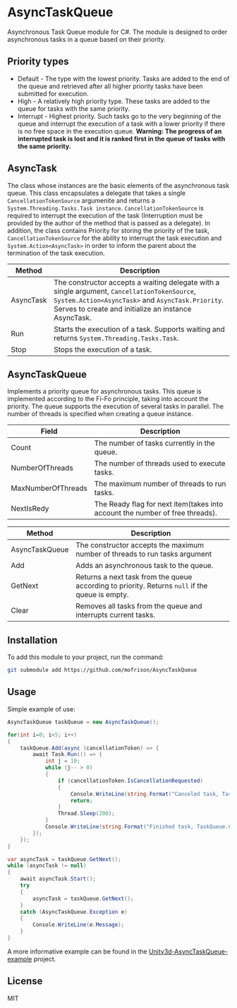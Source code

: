 # AsyncTaskQueue
Asynchronous Task Queue module for C#. The module is designed to order asynchronous tasks in a queue based on their priority.

## Priority types
* Default - The type with the lowest priority. Tasks are added to the end of the queue and retrieved after all higher priority tasks have been submitted for execution. 
* High - A relatively high priority type. These tasks are added to the queue for tasks with the same priority. 
* Interrupt - Highest priority. Such tasks go to the very beginning of the queue and interrupt the execution of a task with a lower priority if there is no free space in the execution queue.
**Warning: The progress of an interrupted task is lost and it is ranked first in the queue of tasks with the same priority.**

## AsyncTask
The class whose instances are the basic elements of the asynchronous task queue.
This class encapsulates a delegate that takes a single `CancellationTokenSource` argumenite and returns a `System.Threading.Tasks.Task instance`.
`CancellationTokenSource` is required to interrupt the execution of the task (Interruption must be provided by the author of the method that is passed as a delegate). 
In addition, the class contains Priority for storing the priority of the task, `CancellationTokenSource` for the ability to interrupt the task execution and `System.Action<AsyncTask>` in order to inform the parent about the termination of the task execution. 

| Method	| Description |
| --------- | ----------- |
| AsyncTask	| The constructor accepts a waiting delegate with a single argument, `CancellationTokenSource`, `System.Action<AsyncTask>` and `AsyncTask.Priority`. Serves to create and initialize an instance AsyncTask. |
| Run		| Starts the execution of a task. Supports waiting and returns `System.Threading.Tasks.Task`. |
| Stop		| Stops the execution of a task. |

## AsyncTaskQueue
Implements a priority queue for asynchronous tasks.
This queue is implemented according to the Fi-Fo principle, taking into account the priority.
The queue supports the execution of several tasks in parallel. The number of threads is specified when creating a queue instance. 

| Field				 | Description |
| ------------------ | ----------- |
| Count 		 	 | The number of tasks currently in the queue.	|
| NumberOfThreads	 | The number of threads used to execute tasks.	|
| MaxNumberOfThreads | The maximum number of threads to run tasks.	|
| NextIsRedy		 | The Ready flag for next item(takes into account the number of free threads). |

| Method				 | Description |
| ---------------------- | ----------- |
| AsyncTaskQueue		 | The constructor accepts the maximum number of threads to run tasks argument |
| Add					 | Adds an asynchronous task to the queue. |
| GetNext				 | Returns a next task from the queue according to priority. Returns `null` if the queue is empty. |
| Clear					 | Removes all tasks from the queue and interrupts current tasks. |

## Installation
To add this module to your project, run the command:
```bash
git submodule add https://github.com/mofrison/AsyncTaskQueue
```

## Usage
Simple example of use:

```csharp
AsyncTaskQueue taskQueue = new AsyncTaskQueue();

for(int i=0; i<5; i++)
{
    taskQueue.Add(async (cancellationToken) => {
        await Task.Run(() => {
            int j = 10;
            while (j-- > 0)
            {
                if (cancellationToken.IsCancellationRequested)
                {
                    Console.WriteLine(string.Format("Canceled task, TaskQueue.Count: {0}", taskQueue.Count));
                    return;
                }
                Thread.Sleep(200);
            }
            Console.WriteLine(string.Format("Finished task, TaskQueue.Count: {0}", taskQueue.Count));
        });
    });
}

var asyncTask = taskQueue.GetNext();
while (asyncTask != null)
{
    await asyncTask.Start();
    try
    {
        asyncTask = taskQueue.GetNext();
    }
    catch (AsyncTaskQueue.Exception e) 
    {
        Console.WriteLine(e.Message);
    }
}
```

A more informative example can be found in the [Unity3d-AsyncTaskQueue-example](https://github.com/joemccann/dillinger) project.

## License

MIT